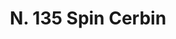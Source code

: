 ---
title: "N. 135 Spin Cerbin"
permalink: "/edition/plant135/"
plant-name: "N. 135"
plant-number: "135"
plant-xml: "/assets/xml/plant135.xml"
plant-img1: "/assets/img/plant135_verso.jpg"
plant-img2: "/assets/img/plant135.jpg"
plant-title: "N. 135 Spin Cerbin"
plant-wfo-link: "http://www.worldfloraonline.org/taxon/wfo-0000460239"
plant-kew-link: ""
plant-taxon-content: "Rhamnus cathartica L."
layout: single-xml
---